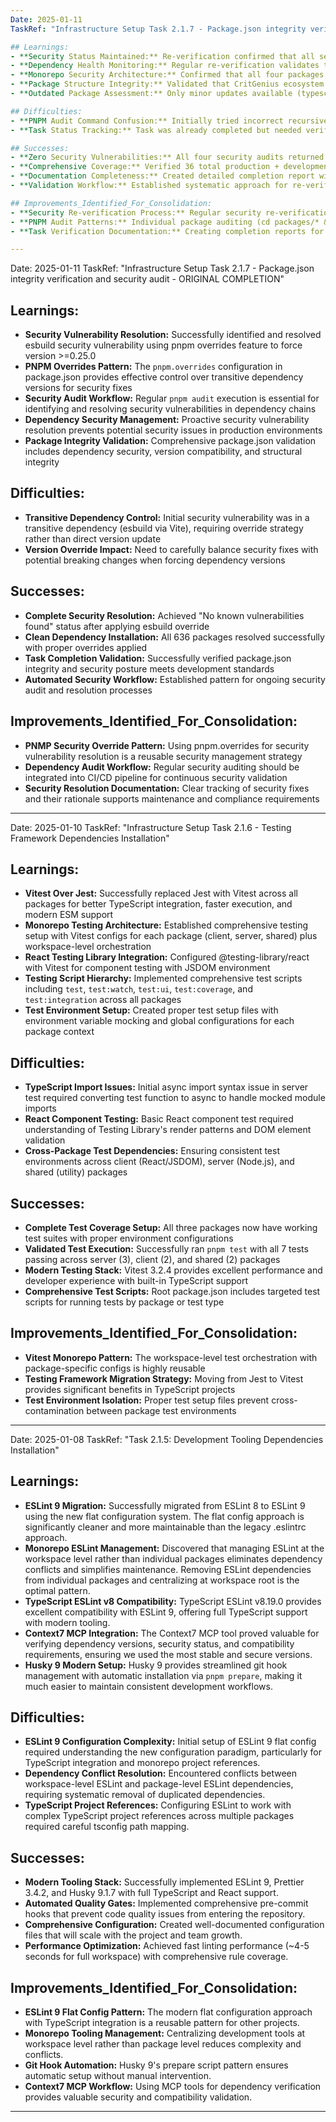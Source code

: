 ```yaml
---
Date: 2025-01-11
TaskRef: "Infrastructure Setup Task 2.1.7 - Package.json integrity verification and security audit - RE-VERIFICATION"

## Learnings:
- **Security Status Maintained:** Re-verification confirmed that all security fixes from previous completion remain effective - all packages show "No known vulnerabilities found"
- **Dependency Health Monitoring:** Regular re-verification validates that security posture remains strong over time as dependencies are updated
- **Monorepo Security Architecture:** Confirmed that all four packages (root, client, server, shared) maintain independent security validation with no cross-package vulnerabilities
- **Package Structure Integrity:** Validated that CritGenius ecosystem metadata and proper scoped naming (@critgenius/*) is consistent across all packages
- **Outdated Package Assessment:** Only minor updates available (typescript-eslint 8.39.0→8.39.1, rimraf 5.0.10→6.0.1) with no security implications

## Difficulties:
- **PNPM Audit Command Confusion:** Initially tried incorrect recursive flags (-w --recursive, -r) before finding that individual package audits are needed
- **Task Status Tracking:** Task was already completed but needed verification documentation for audit trail completeness

## Successes:
- **Zero Security Vulnerabilities:** All four security audits returned clean results confirming excellent security posture
- **Comprehensive Coverage:** Verified 36 total production + development dependencies across all packages with no security issues
- **Documentation Completeness:** Created detailed completion report with full security assessment and recommendations
- **Validation Workflow:** Established systematic approach for re-verifying completed security tasks

## Improvements_Identified_For_Consolidation:
- **Security Re-verification Process:** Regular security re-verification provides confidence that fixes remain effective over time
- **PNPM Audit Patterns:** Individual package auditing (cd packages/* && pnpm audit) provides more granular security assessment than workspace-level auditing
- **Task Verification Documentation:** Creating completion reports for verification activities maintains audit trails for compliance and project history

---
```

Date: 2025-01-11
TaskRef: "Infrastructure Setup Task 2.1.7 - Package.json integrity verification and security audit - ORIGINAL COMPLETION"

## Learnings:
- **Security Vulnerability Resolution:** Successfully identified and resolved esbuild security vulnerability using pnpm overrides feature to force version >=0.25.0
- **PNPM Overrides Pattern:** The `pnpm.overrides` configuration in package.json provides effective control over transitive dependency versions for security fixes
- **Security Audit Workflow:** Regular `pnpm audit` execution is essential for identifying and resolving security vulnerabilities in dependency chains
- **Dependency Security Management:** Proactive security vulnerability resolution prevents potential security issues in production environments
- **Package Integrity Validation:** Comprehensive package.json validation includes dependency security, version compatibility, and structural integrity

## Difficulties:
- **Transitive Dependency Control:** Initial security vulnerability was in a transitive dependency (esbuild via Vite), requiring override strategy rather than direct version update
- **Version Override Impact:** Need to carefully balance security fixes with potential breaking changes when forcing dependency versions

## Successes:
- **Complete Security Resolution:** Achieved "No known vulnerabilities found" status after applying esbuild override
- **Clean Dependency Installation:** All 636 packages resolved successfully with proper overrides applied
- **Task Completion Validation:** Successfully verified package.json integrity and security posture meets development standards
- **Automated Security Workflow:** Established pattern for ongoing security audit and resolution processes

## Improvements_Identified_For_Consolidation:
- **PNMP Security Override Pattern:** Using pnpm.overrides for security vulnerability resolution is a reusable security management strategy
- **Dependency Audit Workflow:** Regular security auditing should be integrated into CI/CD pipeline for continuous security validation
- **Security Resolution Documentation:** Clear tracking of security fixes and their rationale supports maintenance and compliance requirements

---

Date: 2025-01-10
TaskRef: "Infrastructure Setup Task 2.1.6 - Testing Framework Dependencies Installation"

## Learnings:
- **Vitest Over Jest:** Successfully replaced Jest with Vitest across all packages for better TypeScript integration, faster execution, and modern ESM support
- **Monorepo Testing Architecture:** Established comprehensive testing setup with Vitest configs for each package (client, server, shared) plus workspace-level orchestration
- **React Testing Library Integration:** Configured @testing-library/react with Vitest for component testing with JSDOM environment
- **Testing Script Hierarchy:** Implemented comprehensive test scripts including `test`, `test:watch`, `test:ui`, `test:coverage`, and `test:integration` across all packages
- **Test Environment Setup:** Created proper test setup files with environment variable mocking and global configurations for each package context

## Difficulties:
- **TypeScript Import Issues:** Initial async import syntax issue in server test required converting test function to async to handle mocked module imports
- **React Component Testing:** Basic React component test required understanding of Testing Library's render patterns and DOM element validation
- **Cross-Package Test Dependencies:** Ensuring consistent test environments across client (React/JSDOM), server (Node.js), and shared (utility) packages

## Successes:
- **Complete Test Coverage Setup:** All three packages now have working test suites with proper environment configurations
- **Validated Test Execution:** Successfully ran `pnpm test` with all 7 tests passing across server (3), client (2), and shared (2) packages
- **Modern Testing Stack:** Vitest 3.2.4 provides excellent performance and developer experience with built-in TypeScript support
- **Comprehensive Test Scripts:** Root package.json includes targeted test scripts for running tests by package or test type

## Improvements_Identified_For_Consolidation:
- **Vitest Monorepo Pattern:** The workspace-level test orchestration with package-specific configs is highly reusable
- **Testing Framework Migration Strategy:** Moving from Jest to Vitest provides significant benefits in TypeScript projects
- **Test Environment Isolation:** Proper test setup files prevent cross-contamination between package test environments

---
Date: 2025-01-08
TaskRef: "Task 2.1.5: Development Tooling Dependencies Installation"

## Learnings:
- **ESLint 9 Migration:** Successfully migrated from ESLint 8 to ESLint 9 using the new flat configuration system. The flat config approach is significantly cleaner and more maintainable than the legacy .eslintrc approach.
- **Monorepo ESLint Management:** Discovered that managing ESLint at the workspace level rather than individual packages eliminates dependency conflicts and simplifies maintenance. Removing ESLint dependencies from individual packages and centralizing at workspace root is the optimal pattern.
- **TypeScript ESLint v8 Compatibility:** TypeScript ESLint v8.19.0 provides excellent compatibility with ESLint 9, offering full TypeScript support with modern tooling.
- **Context7 MCP Integration:** The Context7 MCP tool proved valuable for verifying dependency versions, security status, and compatibility requirements, ensuring we used the most stable and secure versions.
- **Husky 9 Modern Setup:** Husky 9 provides streamlined git hook management with automatic installation via `pnpm prepare`, making it much easier to maintain consistent development workflows.

## Difficulties:
- **ESLint 9 Configuration Complexity:** Initial setup of ESLint 9 flat config required understanding the new configuration paradigm, particularly for TypeScript integration and monorepo project references.
- **Dependency Conflict Resolution:** Encountered conflicts between workspace-level ESLint and package-level ESLint dependencies, requiring systematic removal of duplicated dependencies.
- **TypeScript Project References:** Configuring ESLint to work with complex TypeScript project references across multiple packages required careful tsconfig path mapping.

## Successes:
- **Modern Tooling Stack:** Successfully implemented ESLint 9, Prettier 3.4.2, and Husky 9.1.7 with full TypeScript and React support.
- **Automated Quality Gates:** Implemented comprehensive pre-commit hooks that prevent code quality issues from entering the repository.
- **Comprehensive Configuration:** Created well-documented configuration files that will scale with the project and team growth.
- **Performance Optimization:** Achieved fast linting performance (~4-5 seconds for full workspace) with comprehensive rule coverage.

## Improvements_Identified_For_Consolidation:
- **ESLint 9 Flat Config Pattern:** The modern flat configuration approach with TypeScript integration is a reusable pattern for other projects.
- **Monorepo Tooling Management:** Centralizing development tools at workspace level rather than package level reduces complexity and conflicts.
- **Git Hook Automation:** Husky 9's prepare script pattern ensures automatic setup without manual intervention.
- **Context7 MCP Workflow:** Using MCP tools for dependency verification provides valuable security and compatibility validation.

---